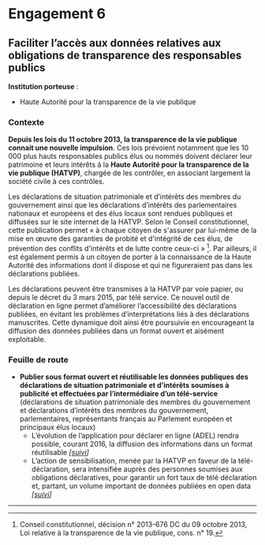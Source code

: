# Engagement 6

## Faciliter l’accès aux données relatives aux obligations de transparence des responsables publics

**Institution porteuse** :
- Haute Autorité pour la transparence de la vie publique

### Contexte

**Depuis les lois du 11 octobre 2013, la transparence de la vie publique connait une nouvelle
impulsion**. Ces lois prévoient notamment que les 10 000 plus hauts responsables publics élus
ou nommés doivent déclarer leur patrimoine et leurs intérêts à la **Haute Autorité pour la
transparence de la vie publique (HATVP)**, chargée de les contrôler, en associant largement
la société civile à ces contrôles.

Les déclarations de situation patrimoniale et d’intérêts des membres du gouvernement ainsi
que les déclarations d’intérêts des parlementaires nationaux et européens et des élus locaux
sont rendues publiques et diffusées sur le site internet de la HATVP. Selon le Conseil
constitutionnel, cette publication permet « à chaque citoyen de s'assurer par lui-même de la
mise en œuvre des garanties de probité et d'intégrité de ces élus, de prévention des conflits
d'intérêts et de lutte contre ceux-ci » [^1]. Par ailleurs, il est également permis à un citoyen de
porter à la connaissance de la Haute Autorité des informations dont il dispose et qui ne
figureraient pas dans les déclarations publiées.

Les déclarations peuvent être transmises à la HATVP par voie papier, ou depuis le décret du 3
mars 2015, par télé service. Ce nouvel outil de déclaration en ligne permet d’améliorer
l’accessibilité des déclarations publiées, en évitant les problèmes d’interprétations liés à des
déclarations manuscrites. Cette dynamique doit ainsi être poursuivie en encourageant la
diffusion des données publiées dans un format ouvert et aisément exploitable.

### Feuille de route

- **Publier sous format ouvert et réutilisable les données publiques des déclarations de situation patrimoniale et d’intérêts soumises à publicité et effectuées par l’intermédiaire d’un télé-service** (déclarations de situation patrimoniale des membres du gouvernement et déclarations d’intérêts des membres du gouvernement, parlementaires, représentants français au Parlement européen et principaux élus locaux)
    - L’évolution de l’application pour déclarer en ligne (ADEL) rendra possible, courant 2016, la diffusion des informations dans un format réutilisable
     _[[suivi](https://git.framasoft.org/etalab/suivi/issues/149)]_
    - L’action de sensibilisation, menée par la HATVP en faveur de la télé-déclaration, sera intensifiée auprès des personnes soumises aux obligations déclaratives, pour garantir un fort taux de télé déclaration et, partant, un volume important de données publiées en open data
     _[[suivi](https://git.framasoft.org/etalab/suivi/issues/150)]_
----

[^1]:  Conseil constitutionnel, décision n° 2013-676 DC du 09 octobre 2013, Loi relative à la transparence de la vie publique, cons. n° 19.